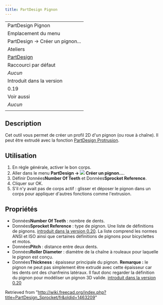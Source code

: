```yaml
---
title: PartDesign Pignon
---
```

|  |
| --- |
| PartDesign Pignon |
| Emplacement du menu |
| PartDesign → Créer un pignon... |
| Ateliers |
| [PartDesign](/PartDesign_Workbench/fr "PartDesign Workbench/fr") |
| Raccourci par défaut |
| *Aucun* |
| Introduit dans la version |
| 0.19 |
| Voir aussi |
| *Aucun* |
|  |

## Description

Cet outil vous permet de créer un profil 2D d'un pignon (ou roue à chaîne). Il peut être extrudé avec la fonction [PartDesign Protrusion](/PartDesign_Pad/fr "PartDesign Pad/fr").

## Utilisation

1. En règle générale, activer le bon corps.
2. Aller dans le menu **PartDesign → ![](/images/PartDesign_Sprocket.svg) Créer un pignon...**.
3. Définir Données**Number Of Teeth** et Données**Sprocket Reference**.
4. Cliquer sur OK.
5. S'il n'y avait pas de corps actif : glisser et déposer le pignon dans un corps pour appliquer d'autres fonctions comme l'extrusion.

## Propriétés

* Données**Number Of Teeth** : nombre de dents.
* Données**Sprocket Reference** : type de pignon. Une liste de définitions de pignons. [introduit dans la version 0.20](/Release_notes_0.20/fr "Release notes 0.20/fr"). La liste comprend les normes ANSI et ISO ainsi que certaines définitions de pignons pour bicyclettes et motos.
* Données**Pitch** : distance entre deux dents.
* Données**Roller Diameter** : diamètre de la chaîne à rouleaux pour laquelle le pignon est conçu.
* Données**Thickness** : épaisseur principale du pignon. **Remarque :** le pignon ne peut pas simplement être extrudé avec cette épaisseur car les dents ont des chanfreins latéraux. Il faut donc regarder la définition du pignon pour modéliser un pignon 3D valide. [introduit dans la version 0.20](/Release_notes_0.20/fr "Release notes 0.20/fr")

Retrieved from "<http://wiki.freecad.org/index.php?title=PartDesign_Sprocket/fr&oldid=1463209>"